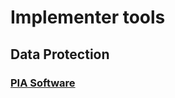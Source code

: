 # Implementer tools

## Data Protection

### [PIA Software](https://github.com/LINCnil/pia) <Badges user="LINCnil" repo="pia"/>

